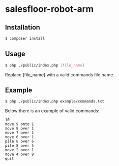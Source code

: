 # salesfloor-robot-arm

## Installation

``` bash
$ composer install
```

## Usage

```bash
$ php ./public/index.php [file_name]
```

Replace [file_name] with a valid commands file name.  


## Example

```bash
$ php ./public/index.php example/commands.txt
```

Below there is an example of valid commands:

```
10
move 9 onto 1
move 8 over 1
move 7 over 1
move 6 over 1
pile 8 over 6
pile 8 over 5
move 2 over 1
move 4 over 9
quit
```

